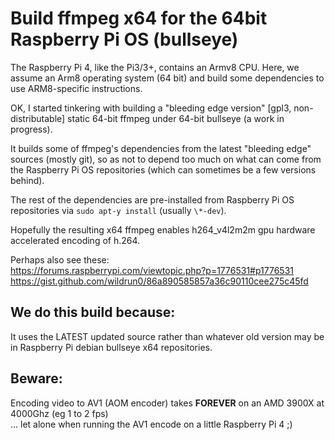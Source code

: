 # Build ffmpeg x64 for the 64bit Raspberry Pi OS (bullseye)

The Raspberry Pi 4, like the Pi3/3+, contains an Armv8 CPU. Here, we assume an Arm8 operating system (64 bit) and build some dependencies to use ARM8-specific instructions.

OK, I started tinkering with building a "bleeding edge version" [gpl3, non-distributable] static 64-bit ffmpeg under 64-bit bullseye (a work in progress).

It builds some of ffmpeg's dependencies from the latest "bleeding edge" sources (mostly git), so as not to depend too much on what can come from the Raspberry Pi OS repositories (which can sometimes be a few versions behind).   

The rest of the dependencies are pre-installed from Raspberry Pi OS repositories via ```sudo apt-y install``` (usually ```\*-dev```).

Hopefully the resulting x64 ffmpeg enables h264_v4l2m2m gpu hardware accelerated encoding of h.264.

Perhaps also see these:   
https://forums.raspberrypi.com/viewtopic.php?p=1776531#p1776531
https://gist.github.com/wildrun0/86a890585857a36c90110cee275c45fd

## We do this build because:   

It uses the LATEST updated source rather than whatever old version may be in Raspberry Pi debian bullseye x64 repositories.

## Beware:   

Encoding video to AV1 (AOM encoder) takes **FOREVER** on an AMD 3900X at 4000Ghz (eg 1 to 2 fps)   
... let alone when running the AV1 encode on a little Raspberry Pi 4 ;)   

